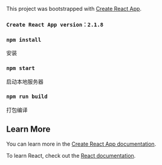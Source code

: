 This project was bootstrapped with [Create React App](https://github.com/facebook/create-react-app).

### `Create React App version：2.1.8`

### `npm install`

安装

### `npm start`

启动本地服务器


### `npm run build`

打包编译


## Learn More

You can learn more in the [Create React App documentation](https://facebook.github.io/create-react-app/docs/getting-started).

To learn React, check out the [React documentation](https://reactjs.org/).
